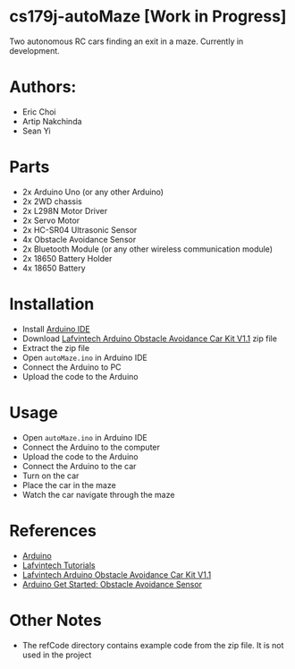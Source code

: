 # cs179j-autoMaze [Work in Progress]
Two autonomous RC cars finding an exit in a maze.
Currently in development.
# Authors:
- Eric Choi
- Artip Nakchinda
- Sean Yi

# Parts
- 2x Arduino Uno (or any other Arduino)
- 2x 2WD chassis
- 2x L298N Motor Driver
- 2x Servo Motor
- 2x HC-SR04 Ultrasonic Sensor
- 4x Obstacle Avoidance Sensor
- 2x Bluetooth Module (or any other wireless communication module)
- 2x 18650 Battery Holder
- 4x 18650 Battery


# Installation
- Install [Arduino IDE](https://www.arduino.cc/)
- Download [Lafvintech Arduino Obstacle Avoidance Car Kit V1.1](https://www.dropbox.com/sh/a9449isour59wxb/AABICqcGMIcvmcbBOA_38-Tsa?e=7&dl=0) zip file
- Extract the zip file
- Open `autoMaze.ino` in Arduino IDE
- Connect the Arduino to PC
- Upload the code to the Arduino


# Usage
- Open `autoMaze.ino` in Arduino IDE
- Connect the Arduino to the computer
- Upload the code to the Arduino
- Connect the Arduino to the car
- Turn on the car
- Place the car in the maze
- Watch the car navigate through the maze

# References
- [Arduino](https://www.arduino.cc/)
- [Lafvintech Tutorials](https://lafvintech.com/pages/tutorials)
- [Lafvintech Arduino Obstacle Avoidance Car Kit V1.1](https://www.dropbox.com/sh/a9449isour59wxb/AABICqcGMIcvmcbBOA_38-Tsa?e=7&dl=0)
- [Arduino Get Started: Obstacle Avoidance Sensor](https://arduinogetstarted.com/tutorials/arduino-infrared-obstacle-avoidance-sensor)

# Other Notes
- The refCode directory contains example code from the zip file. It is not used in the project
